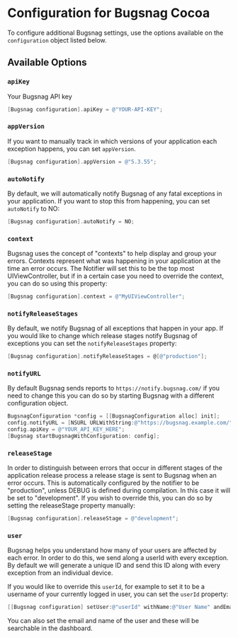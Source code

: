 # Configuration for Bugsnag Cocoa

To configure additional Bugsnag settings, use the options available on the
`configuration` object listed below.

## Available Options

### `apiKey`

Your Bugsnag API key

```objective-c
[Bugsnag configuration].apiKey = @"YOUR-API-KEY";
```
 
### `appVersion`

If you want to manually track in which versions of your application each
exception happens, you can set `appVersion`.

```objective-c
[Bugsnag configuration].appVersion = @"5.3.55";
```

### `autoNotify`

By default, we will automatically notify Bugsnag of any fatal exceptions in your
application. If you want to stop this from happening, you can set `autoNotify`
to NO:

```objective-c
[Bugsnag configuration].autoNotify = NO;
```

### `context`

Bugsnag uses the concept of "contexts" to help display and group your errors.
Contexts represent what was happening in your application at the time an error
occurs. The Notifier will set this to be the top most UIViewController, but if
in a certain case you need to override the context, you can do so using this
property:

```objective-c
[Bugsnag configuration].context = @"MyUIViewController";
```

### `notifyReleaseStages`

By default, we notify Bugsnag of all exceptions that happen in your app. If you
would like to change which release stages notify Bugsnag of exceptions you can
set the `notifyReleaseStages` property:

```objective-c
[Bugsnag configuration].notifyReleaseStages = @[@"production"];
```

### `notifyURL`

By default Bugsnag sends reports to `https://notify.bugsnag.com/` if you need to
change this you can do so by starting Bugsnag with a different configuration
object.

```objective-c
BugsnagConfiguration *config = [[BugsnagConfiguration alloc] init];
config.notifyURL = [NSURL URLWithString:@"https://bugsnag.example.com/"];
config.apiKey = @"YOUR_API_KEY_HERE";
[Bugsnag startBugsnagWithConfiguration: config];
```

### `releaseStage`

In order to distinguish between errors that occur in different stages of the
application release process a release stage is sent to Bugsnag when an error
occurs. This is automatically configured by the notifier to be "production",
unless DEBUG is defined during compilation. In this case it will be set to
"development". If you wish to override this, you can do so by setting the
releaseStage property manually:

```objective-c
[Bugsnag configuration].releaseStage = @"development";
```

### `user`

Bugsnag helps you understand how many of your users are affected by each error.
In order to do this, we send along a userId with every exception. By default we
will generate a unique ID and send this ID along with every exception from an
individual device.

If you would like to override this `userId`, for example to set it to be a
username of your currently logged in user, you can set the `userId` property:

```objective-c
[[Bugsnag configuration] setUser:@"userId" withName:@"User Name" andEmail:@"user@email.com"];
```

You can also set the email and name of the user and these will be searchable in
the dashboard.

